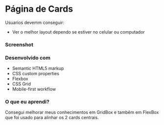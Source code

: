 # Página de Cards

Usuarios devemm conseguir:

- Ver o melhor layout dependo se estiver no celular ou computador

### Screenshot



### Desenvolvido com

- Semantic HTML5 markup
- CSS custom properties
- Flexbox
- CSS Grid
- Mobile-first workflow

### O que eu aprendi?

Consegui melhorar meus conhecimentos em GridBox e tambêm em FlexBox que foi usado para alinhar os 2 cards centrais.
